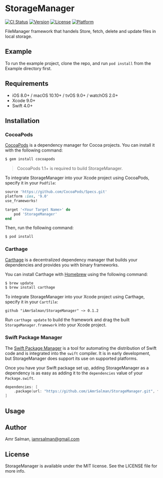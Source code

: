 # StorageManager

[![CI Status](http://img.shields.io/travis/iAmrSalman/StorageManager.svg?style=flat)](https://travis-ci.org/iAmrSalman/StorageManager)
[![Version](https://img.shields.io/cocoapods/v/StorageManager.svg?style=flat)](http://cocoapods.org/pods/StorageManager)
[![License](https://img.shields.io/cocoapods/l/StorageManager.svg?style=flat)](http://cocoapods.org/pods/StorageManager)
[![Platform](https://img.shields.io/cocoapods/p/StorageManager.svg?style=flat)](http://cocoapods.org/pods/StorageManager)

FileManager framework that handels Store, fetch, delete and update files in local storage.

## Example

To run the example project, clone the repo, and run `pod install` from the Example directory first.

## Requirements

- iOS 8.0+ / macOS 10.10+ / tvOS 9.0+ / watchOS 2.0+
- Xcode 9.0+
- Swift 4.0+

## Installation

### CocoaPods

[CocoaPods](http://cocoapods.org) is a dependency manager for Cocoa projects. You can install it with the following command:

```bash
$ gem install cocoapods
```

> CocoaPods 1.1+ is required to build StorageManager.

To integrate StorageManager into your Xcode project using CocoaPods, specify it in your `Podfile`:

```ruby
source 'https://github.com/CocoaPods/Specs.git'
platform :ios, '9.0'
use_frameworks!

target '<Your Target Name>' do
    pod 'StorageManager'
end
```

Then, run the following command:

```bash
$ pod install
```

### Carthage

[Carthage](https://github.com/Carthage/Carthage) is a decentralized dependency manager that builds your dependencies and provides you with binary frameworks.

You can install Carthage with [Homebrew](http://brew.sh/) using the following command:

```bash
$ brew update
$ brew install carthage
```

To integrate StorageManager into your Xcode project using Carthage, specify it in your `Cartfile`:

```ogdl
github "iAmrSalman/StorageManager" ~> 0.1.2
```

Run `carthage update` to build the framework and drag the built `StorageManager.framework` into your Xcode project.

### Swift Package Manager

The [Swift Package Manager](https://swift.org/package-manager/) is a tool for automating the distribution of Swift code and is integrated into the `swift` compiler. It is in early development, but StorageManager does support its use on supported platforms. 

Once you have your Swift package set up, adding StorageManager as a dependency is as easy as adding it to the `dependencies` value of your `Package.swift`.

```swift
dependencies: [
    .package(url: "https://github.com/iAmrSalman/StorageManager.git", from: "0.1.2")
]
```

## Usage



## Author

Amr Salman, iamrsalman@gmail.com

## License

StorageManager is available under the MIT license. See the LICENSE file for more info.
